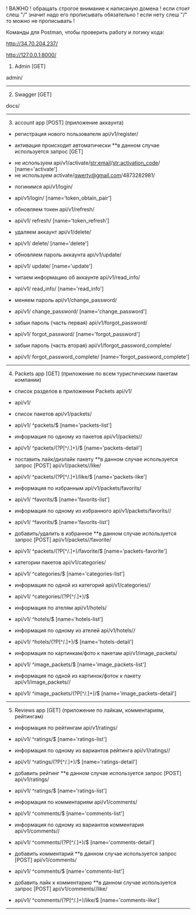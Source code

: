! ВАЖНО ! обращать строгое внимание к написаную домена ! если стоит слеш "/" значит надо его прописывать обязательно ! если нету слеш "/" то можно не прописывать !

Команды для Postman, чтобы проверить работу и логику кода:

http://34.70.204.237/

http://127.0.0.1:8000/

1. Admin [GET]

admin/
**************************************************

2. Swagger [GET]

docs/
**************************************************

3. account app [POST] (приложение аккаунта)

 - регистрация нового пользователя
api/v1/register/

 - активация происходит автоматически **в данном случае используется запрос [GET]
 * не используем api/v1/activate/<str:email>/<str:activation_code>/ [name='activate']
 * не используем activate/qwerty@gmail.com/4873282981/

 - логинимся
api/v1/login/
 * api/v1/login/ [name='token_obtain_pair']

 - обновляем токен
api/v1/refresh/
 * api/v1/ refresh/ [name='token_refresh']

 - удаляем аккаунт
api/v1/delete/
 * api/v1/ delete/ [name='delete']

 - обновляем пароль аккаунта
api/v1/update/
 * api/v1/ update/ [name='update']

 - читаем информацию об аккаунте
api/v1/read_info/
 * api/v1/ read_info/ [name='read_info']

 - меняем пароль
api/v1/change_password/
 * api/v1/ change_password/ [name='change_password']

 - забыи пароль (часть первая)
api/v1/forgot_password/
 * api/v1/ forgot_password/ [name='forgot_password']

 - забыи пароль (часть вторая)
api/v1/forgot_password_complete/
 * api/v1/ forgot_password_complete/ [name='forgot_password_complete']
**************************************************

4. Packets app [GET] (приложение по всем туристическим пакетам компании)

 - список разделов в приложении Packets
api/v1/
 * api/v1/

 - список пакетов
api/v1/packets/
 * api/v1/ ^packets/$ [name='packets-list']

 - информация по одному из пакетов
api/v1/packets/<id packets>/
 * api/v1/ ^packets/(?P<pk>[^/.]+)/$ [name='packets-detail']

 - поставить лайк/дизлайк пакету **в данном случае используется запрос [POST]
api/v1/packets/<id packets>/like/
 * api/v1/ ^packets/(?P<pk>[^/.]+)/like/$ [name='packets-like']

 - информация по избранным
api/v1/packets/favorits/
 * api/v1/ ^favorits/$ [name='favorits-list']

 - информация по одному из избранного
api/v1/packets/favorits/<id number favorite>/
 * api/v1/ ^favorits/$ [name='favorits-list']

 - добавить/удалить в избранное **в данном случае используется запрос [POST]
api/v1/packets/<id number packet>/favorite/
 * api/v1/ ^packets/(?P<pk>[^/.]+)/favorite/$ [name='packets-favorite']

 - категории пакетов
api/v1/categories/
 * api/v1/ ^categories/$ [name='categories-list']

 - информация по одной из категорий
api/v1/categories/<id category>/
 * api/v1/ ^categories/(?P<pk>[^/.]+)/$

 - информация по ателям
api/v1/hotels/
 * api/v1/ ^hotels/$ [name='hotels-list']

 - информация по одному из ателей
api/v1/hotels/<id hotel>/
 * api/v1/ ^hotels/(?P<pk>[^/.]+)/$ [name='hotels-detail']

 - информация по картинкам/фото к пакетам
api/v1/image_packets/
 * api/v1/ ^image_packets/$ [name='image_packets-list']

 - информация по одной из картинок/фоток к пакету
api/v1/image_packets/<id number image>/
 * api/v1/ ^image_packets/(?P<pk>[^/.]+)/$ [name='image_packets-detail']
**************************************************

5. Reviews app [GET] (приложение по лайкам, комментариям, рейтингам)

 - информация по рейтингам
api/v1/ratings/
 * api/v1/ ^ratings/$ [name='ratings-list']

 - информация по одному из вариантов рейтинга
api/v1/ratings/<id number rating>/
 * api/v1/ ^ratings/(?P<pk>[^/.]+)/$ [name='ratings-detail']

 - добавить рейтинг **в данном случае используется запрос [POST]
api/v1/ratings/
 * api/v1/ ^ratings/$ [name='ratings-list']

 - информация по комментариям
api/v1/comments/
 * api/v1/ ^comments/$ [name='comments-list']

 - информация по одному из вариантов комментария
api/v1/comments/<id number comment>/
 * api/v1/ ^comments/(?P<pk>[^/.]+)/$ [name='comments-detail']

 - добавить комментарий **в данном случае используется запрос [POST]
api/v1/comments/
 * api/v1/ ^comments/$ [name='comments-list']

 - добавить лайк к комментарию **в данном случае используется запрос [POST]
api/v1/comments/<id number comment>/like/
 * api/v1/ ^comments/(?P<pk>[^/.]+)/like/$ [name='comments-like']
**************************************************
